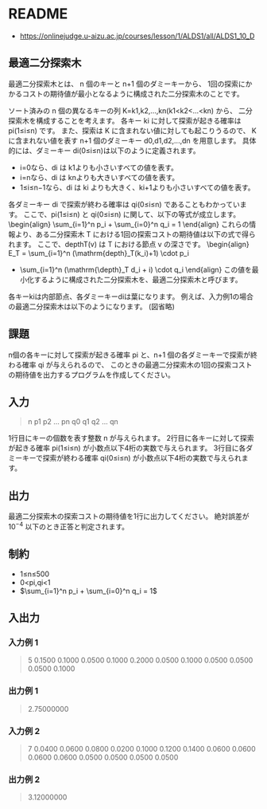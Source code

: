 # README
- <https://onlinejudge.u-aizu.ac.jp/courses/lesson/1/ALDS1/all/ALDS1_10_D>
## 最適二分探索木
最適二分探索木とは、
n 個のキーと n+1 個のダミーキーから、
1回の探索にかかるコストの期待値が最小となるように構成された二分探索木のことです。

ソート済みの n 個の異なるキーの列 K=k1,k2,...,kn(k1<k2<...<kn) から、
二分探索木を構成することを考えます。
各キー ki に対して探索が起きる確率は pi(1≤i≤n) です。
また、探索は K に含まれない値に対しても起こりうるので、
K に含まれない値を表す n+1 個のダミーキー d0,d1,d2,...,dn を用意します。
具体的には、ダミーキー di(0≤i≤n)は以下のように定義されます。

- i=0なら、di は k1よりも小さいすべての値を表す。
- i=nなら、di は knよりも大きいすべての値を表す。
- 1≤i≤n−1なら、di は ki よりも大きく、ki+1よりも小さいすべての値を表す。

各ダミーキー di で探索が終わる確率は qi(0≤i≤n) であることもわかっています。
ここで、pi(1≤i≤n) と qi(0≤i≤n) に関して、以下の等式が成立します。
\begin{align}
\sum_{i=1}^n p_i + \sum_{i=0}^n q_i = 1
\end{align}
これらの情報より、ある二分探索木 T における1回の探索コストの期待値は以下の式で得られます。
ここで、depthT(v) は T における節点 v の深さです。
\begin{align}
E_T =
\sum_{i=1}^n (\mathrm{depth}_T(k_i)+1) \cdot p_i
+ \sum_{i=1}^n (\mathrm{\depth}_T d_i + i) \cdot q_i
\end{align}
この値を最小化するように構成された二分探索木を、最適二分探索木と呼びます。

各キーkiは内部節点、各ダミーキーdiは葉になります。
例えば、入力例1の場合の最適二分探索木は以下のようになります。
(図省略)
## 課題
n個の各キーに対して探索が起きる確率 pi と、n+1 個の各ダミーキーで探索が終わる確率 qi が与えられるので、
このときの最適二分探索木の1回の探索コストの期待値を出力するプログラムを作成してください。
## 入力
>n
>p1 p2 ... pn
>q0 q1  q2  ... qn

1行目にキーの個数を表す整数 n が与えられます。
2行目に各キーに対して探索が起きる確率 pi(1≤i≤n) が小数点以下4桁の実数で与えられます。
3行目に各ダミーキーで探索が終わる確率 qi(0≤i≤n) が小数点以下4桁の実数で与えられます。
## 出力
最適二分探索木の探索コストの期待値を1行に出力してください。
絶対誤差が $10^{−4}$ 以下のとき正答と判定されます。
## 制約
- 1≤n≤500
- 0<pi,qi<1
- $\sum_{i=1}^n p_i + \sum_{i=0}^n q_i = 1$

## 入出力
### 入力例 1
>5
>0.1500 0.1000 0.0500 0.1000 0.2000
>0.0500 0.1000 0.0500 0.0500 0.0500 0.1000
### 出力例 1
>2.75000000
### 入力例 2
>7
>0.0400 0.0600 0.0800 0.0200 0.1000 0.1200 0.1400
>0.0600 0.0600 0.0600 0.0600 0.0500 0.0500 0.0500 0.0500
### 出力例 2
>3.12000000
